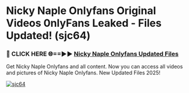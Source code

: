 # Nicky Naple Onlyfans Original Videos 0nlyFans Leaked - Files Updated! (sjc64)

<h3>🔴 CLICK HERE 🌐==►► <a href="https://tinyurl.com/2m67pmp6" rel="nofollow">Nicky Naple Onlyfans Updated Files</a></h3>

Get Nicky Naple Onlyfans and all content. Now you can access all videos and pictures of Nicky Naple Onlyfans. New Updated Files 2025!

[![sjc64](https://i.imgur.com/H4QAA4z.gif)](https://tinyurl.com/2m67pmp6)